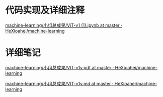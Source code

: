 # 代码实现及详细注释

[machine-learning/小组总成果/ViT-v1 (1).ipynb at master · HeXioahei/machine-learning](https://github.com/HeXioahei/machine-learning/blob/master/%E5%B0%8F%E7%BB%84%E6%80%BB%E6%88%90%E6%9E%9C/ViT-v1%20(1).ipynb)

# 详细笔记

[machine-learning/小组总成果/VIT-v1v.pdf at master · HeXioahei/machine-learning](https://github.com/HeXioahei/machine-learning/blob/master/%E5%B0%8F%E7%BB%84%E6%80%BB%E6%88%90%E6%9E%9C/VIT-v1v.pdf)

[machine-learning/小组总成果/VIT-v1v.md at master · HeXioahei/machine-learning](https://github.com/HeXioahei/machine-learning/blob/master/%E5%B0%8F%E7%BB%84%E6%80%BB%E6%88%90%E6%9E%9C/VIT-v1v.md)

